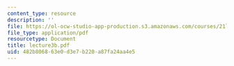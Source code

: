 ```yaml
---
content_type: resource
description: ''
file: https://ol-ocw-studio-app-production.s3.amazonaws.com/courses/21l-701-literary-interpretation-interpreting-poetry-fall-2003/482b806863e0d3e7b220a87fa24aa4e5_lecture3b.pdf
file_type: application/pdf
resourcetype: Document
title: lecture3b.pdf
uid: 482b8068-63e0-d3e7-b220-a87fa24aa4e5
---
```


